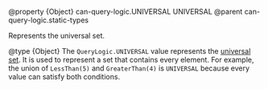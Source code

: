 @property {Object} can-query-logic.UNIVERSAL UNIVERSAL
@parent can-query-logic.static-types

Represents the universal set.

@type {Object} The `QueryLogic.UNIVERSAL` value represents
the [universal set](https://en.wikipedia.org/wiki/Universal_set). It is used to represent a
set that contains every element. For example, the union of `LessThan(5)`
and `GreaterThan(4)` is `UNIVERSAL` because every value can satisfy both conditions.
